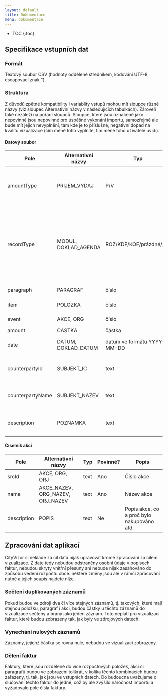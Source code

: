 ```yaml
---
layout: default
title: Dokumentace
menu: dokumentace
---
```


* TOC
{:toc}

## Specifikace vstupních dat

### Formát

Textový soubor CSV (hodnoty oddělené středníkem, kódování UTF-8, escapovací znak ")

### Struktura

Z důvodů zpětné kompatibility i variablity vstupů mohou mít sloupce různé názvy (viz sloupec Alternativní názvy v následujících tabulkách). Zároveň také nezáleží na pořadí sloupců. Sloupce, které jsou označené jako nepovinné jsou nepovinné pro úspěšné vykonání importu, samozřejmě ale bude mít jejich nevyplnění, tam kde je to příslušné, negativní dopad na kvalitu vizualizace (čím méně toho vyplníte, tím méně toho uživatelé uvidí).

#### Datový soubor

<table class="table table-condensed table-hover table-striped">
  <thead>
    <tr><th>Pole</th><th>Alternativní názvy</th><th>Typ</th><th>Povinné?</th><th>Popis</th></tr>    
  </thead>
  <tbody>
    <tr><td>amountType</td><td>PRIJEM_VYDAJ</td><td>P/V</td><td>Ne</td><td>Označení zda se jedná o příjmový či výdajový záznam</td></tr>
    <tr><td>recordType</td><td>MODUL, DOKLAD_AGENDA</td><td>ROZ/KDF/KOF/prázdné/jiné</td><td>Ano</td><td>Typ záznamu. ROZ = upravený rozpočet, KDF = došlá faktura, KOF = odešlá faktura, prázdné/jiné = ostatní záznamy</td></tr>
    <tr><td>paragraph</td><td>PARAGRAF</td><td>číslo</td><td>Ano</td><td>Rozpočtový paragraf</td></tr>
    <tr><td>item</td><td>POLOZKA</td><td>číslo</td><td>Ano</td><td>Rozpočtová položka</td></tr>
    <tr><td>event</td><td>AKCE, ORG</td><td>číslo</td><td>Ne</td><td>Číslo akce dle číselníku</td></tr>
    <tr><td>amount</td><td>CASTKA</td><td>částka</td><td>Ano</td><td>Částka v Kč</td></tr>
    <tr><td>date</td><td>DATUM, DOKLAD_DATUM</td><td>datum ve formátu YYYY-MM-DD</td><td>Ne</td><td>Datum, pouze u faktur</td></tr>
    <tr><td>counterpartyId</td><td>SUBJEKT_IC</td><td>text</td><td>Ne</td><td>IČO protistrany, pouze u faktur</td></tr>
    <tr><td>counterpartyName</td><td>SUBJEKT_NAZEV</td><td>text</td><td>Ne</td><td>Jméno protistrany, pouze u faktur</td></tr>
    <tr><td>description</td><td>POZNAMKA</td><td>text</td><td>Ne</td><td>Popis faktury, pouze u faktur</td></tr>
  </tbody>
</table>
        
#### Číselník akcí

<table class="table table-condensed table-hover table-striped">
  <thead>
    <tr><th>Pole</th><th>Alternativní názvy</th><th>Typ</th><th>Povinné?</th><th>Popis</th></tr>    
  </thead>
  <tbody>
  <tr><td>srcId</td><td>AKCE, ORG, ORJ</td><td>text</td><td>Ano</td><td>Číslo akce</td></tr>
    <tr><td>name</td><td>AKCE_NAZEV, ORG_NAZEV, ORJ_NAZEV</td><td>text</td><td>Ano</td><td>Název akce</td></tr>
    <tr><td>description</td><td>POPIS</td><td>text</td><td>Ne</td><td>Popis akce, co a proč bylo nakupováno atd.</td></tr>
  </tbody>
</table>

## Zpracování dat aplikací

CityVizor si neklade za cíl data nijak upravovat kromě zpracování za cílem vizualizace. Z date tedy nebudou odstraněny osobní údaje v popisech faktur, nebudou skryty vnitřní přesuny ani nebude nijak zasahováno do způsobu vedení rozpočtu obce. některé změny jsou ale v rámci zpracování nutné a jejich soupis najdete níže.

### Sečtení duplikovaných záznamů
Pokud budou ve zdroji dva či více stejných záznamů, tj. takových, které mají stejnou položku, paragraf i akci, budou částky u těchto záznamů do vizualizace sečteny a brány jako jeden záznam. Toto neplatí pro vizualizaci faktur, které budou zobrazeny tak, jak byly ve zdrojových datech.

### Vynechání nulových záznamů
Záznamy, jejichž částka se rovná nule, nebudou ve vizualizaci zobrazeny.

### Dělení faktur
Faktury, které jsou rozdělené do více rozpočtových položek, akcí či paragrafů budou ve zobrazení tolikrát, v kolika těchto kombinacích budou zařazeny, tj. tak, jak jsou ve vstupních datech. Do budoucna uvažujeme o slučování těchto faktur do jedné, což by ale zvýšilo náročnost importu a vyžadovalo pole čísla faktury.


